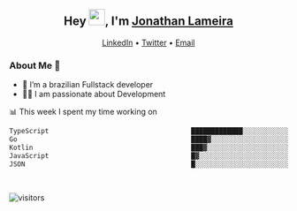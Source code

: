 <h2 align="center">Hey <img src="https://github.com/TheDudeThatCode/TheDudeThatCode/blob/master/Assets/Hi.gif" width="29">, I'm <a href="https://www.linkedin.com/in/jonathanlameira/">Jonathan Lameira</a></h2>
<p align="center">
  <a href="https://www.linkedin.com/in/jonathanlameira/">LinkedIn</a> •
  <a href="https://twitter.com/jlameira">Twitter</a> •
  <a href="mailto:jlameira@gmail.com">Email</a>
</p>

### About Me 🚀
- 🌱  I’m a brazilian Fullstack developer</br>
- 👨‍💻  I am passionate about Development</br>

<!-- ![Jonathan Lameira github stats](https://github-readme-stats.vercel.app/api?username=jlameirameli&show_icons=true&hide_border=true)&nbsp;&nbsp; -->

📊 This week I spent my time working on
<!--START_SECTION:waka-->

```txt
TypeScript                                    █████████████░░░░░░░░░░░░   51.47 %
Go                                            ████▓░░░░░░░░░░░░░░░░░░░░   18.56 %
Kotlin                                        ███▓░░░░░░░░░░░░░░░░░░░░░   14.26 %
JavaScript                                    █▓░░░░░░░░░░░░░░░░░░░░░░░   06.52 %
JSON                                          █░░░░░░░░░░░░░░░░░░░░░░░░   03.57 %
```

<!--END_SECTION:waka-->

<br />

![visitors](https://visitor-badge.laobi.icu/badge?page_id=jlameira.jlameira)
